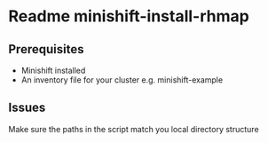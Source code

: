 # Readme minishift-install-rhmap

## Prerequisites
- Minishift installed 
- An inventory file for your cluster e.g. minishift-example

## Issues
Make sure the paths in the script match you local directory structure
